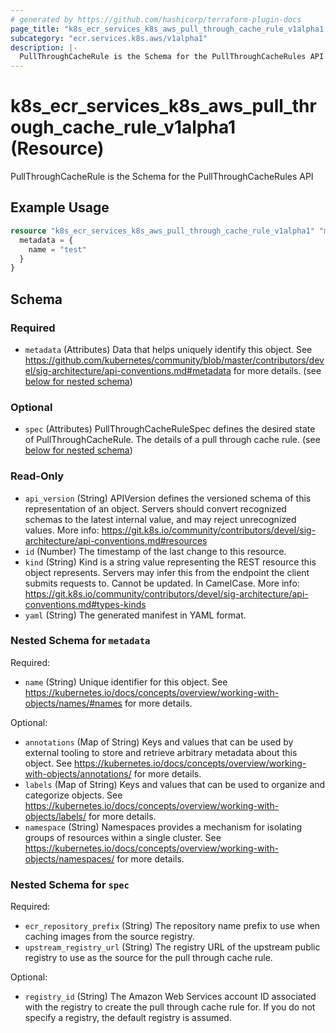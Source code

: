 ```yaml
---
# generated by https://github.com/hashicorp/terraform-plugin-docs
page_title: "k8s_ecr_services_k8s_aws_pull_through_cache_rule_v1alpha1 Resource - terraform-provider-k8s"
subcategory: "ecr.services.k8s.aws/v1alpha1"
description: |-
  PullThroughCacheRule is the Schema for the PullThroughCacheRules API
---
```


# k8s_ecr_services_k8s_aws_pull_through_cache_rule_v1alpha1 (Resource)

PullThroughCacheRule is the Schema for the PullThroughCacheRules API

## Example Usage

```terraform
resource "k8s_ecr_services_k8s_aws_pull_through_cache_rule_v1alpha1" "minimal" {
  metadata = {
    name = "test"
  }
}
```

<!-- schema generated by tfplugindocs -->
## Schema

### Required

- `metadata` (Attributes) Data that helps uniquely identify this object. See https://github.com/kubernetes/community/blob/master/contributors/devel/sig-architecture/api-conventions.md#metadata for more details. (see [below for nested schema](#nestedatt--metadata))

### Optional

- `spec` (Attributes) PullThroughCacheRuleSpec defines the desired state of PullThroughCacheRule.  The details of a pull through cache rule. (see [below for nested schema](#nestedatt--spec))

### Read-Only

- `api_version` (String) APIVersion defines the versioned schema of this representation of an object. Servers should convert recognized schemas to the latest internal value, and may reject unrecognized values. More info: https://git.k8s.io/community/contributors/devel/sig-architecture/api-conventions.md#resources
- `id` (Number) The timestamp of the last change to this resource.
- `kind` (String) Kind is a string value representing the REST resource this object represents. Servers may infer this from the endpoint the client submits requests to. Cannot be updated. In CamelCase. More info: https://git.k8s.io/community/contributors/devel/sig-architecture/api-conventions.md#types-kinds
- `yaml` (String) The generated manifest in YAML format.

<a id="nestedatt--metadata"></a>
### Nested Schema for `metadata`

Required:

- `name` (String) Unique identifier for this object. See https://kubernetes.io/docs/concepts/overview/working-with-objects/names/#names for more details.

Optional:

- `annotations` (Map of String) Keys and values that can be used by external tooling to store and retrieve arbitrary metadata about this object. See https://kubernetes.io/docs/concepts/overview/working-with-objects/annotations/ for more details.
- `labels` (Map of String) Keys and values that can be used to organize and categorize objects. See https://kubernetes.io/docs/concepts/overview/working-with-objects/labels/ for more details.
- `namespace` (String) Namespaces provides a mechanism for isolating groups of resources within a single cluster. See https://kubernetes.io/docs/concepts/overview/working-with-objects/namespaces/ for more details.


<a id="nestedatt--spec"></a>
### Nested Schema for `spec`

Required:

- `ecr_repository_prefix` (String) The repository name prefix to use when caching images from the source registry.
- `upstream_registry_url` (String) The registry URL of the upstream public registry to use as the source for the pull through cache rule.

Optional:

- `registry_id` (String) The Amazon Web Services account ID associated with the registry to create the pull through cache rule for. If you do not specify a registry, the default registry is assumed.


